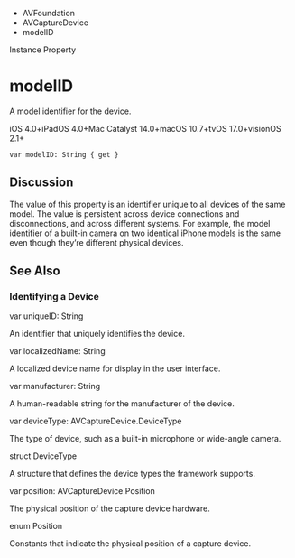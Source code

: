 

- AVFoundation
- AVCaptureDevice
-  modelID 

Instance Property

# modelID

A model identifier for the device.

iOS 4.0+iPadOS 4.0+Mac Catalyst 14.0+macOS 10.7+tvOS 17.0+visionOS 2.1+

``` source
var modelID: String { get }
```

## Discussion

The value of this property is an identifier unique to all devices of the same model. The value is persistent across device connections and disconnections, and across different systems. For example, the model identifier of a built-in camera on two identical iPhone models is the same even though they’re different physical devices.

## See Also

### Identifying a Device

var uniqueID: String

An identifier that uniquely identifies the device.

var localizedName: String

A localized device name for display in the user interface.

var manufacturer: String

A human-readable string for the manufacturer of the device.

var deviceType: AVCaptureDevice.DeviceType

The type of device, such as a built-in microphone or wide-angle camera.

struct DeviceType

A structure that defines the device types the framework supports.

var position: AVCaptureDevice.Position

The physical position of the capture device hardware.

enum Position

Constants that indicate the physical position of a capture device.

